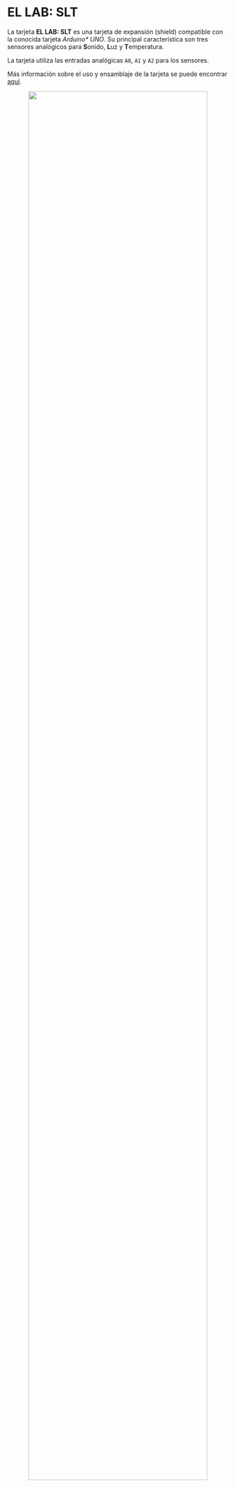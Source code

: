 # EL LAB: SLT

La tarjeta **EL LAB: SLT** es una tarjeta de expansión (shield) compatible con la conocida tarjeta _Arduino* UNO_. Su principal característica son tres sensores analógicos para **S**onido, **L**uz y **T**emperatura.

La tarjeta utiliza las entradas analógicas `A0`, `A1` y `A2` para los sensores.

Más información sobre el uso y ensamblaje de la tarjeta se puede encontrar [aquí](https://github.com/EL-LAB/EL-LAB_SLT_Board/wiki/01.-EL-LAB:-SLT).

<p align="center">
  <img width="90%" height="90%" src="https://github.com/EL-LAB/EL-LAB_SLT_Board/blob/master/Images/18_TarjetaLista.jpg">
</p>
